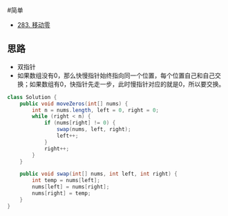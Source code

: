 #简单

* [283. 移动零](https://leetcode.cn/problems/move-zeroes/)
## 思路 
 
* 双指针
* 如果数组没有0，那么快慢指针始终指向同一个位置，每个位置自己和自己交换；如果数组有0，快指针先走一步，此时慢指针对应的就是0，所以要交换。

```java
class Solution {
	public void moveZeros(int[] nums) {
		int n = nums.length, left = 0, right = 0;
		while (right < n) {
			if (nums[right] != 0) {
				swap(nums, left, right);
				left++;
			}
			right++;
		}
	}

	public void swap(int[] nums, int left, int right) {
		int temp = nums[left];
		nums[left] = nums[right];
		nums[right] = temp;
	}
}
```

